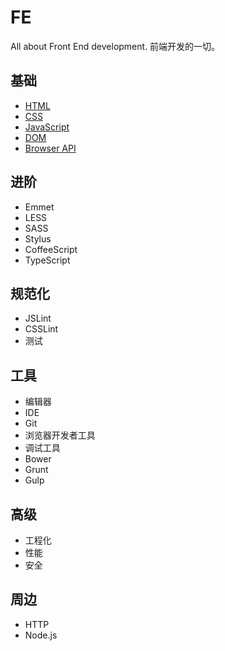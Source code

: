 FE
====

All about Front End development. 前端开发的一切。

基础
----

+ [HTML](./html/readme.md)
+ [CSS](./css/readme.md)
+ [JavaScript](./javascript/readme.md)
+ [DOM](./dom/readme.md)
+ [Browser API](./browser-api/readme.md)

进阶
----

+ Emmet
+ LESS
+ SASS
+ Stylus
+ CoffeeScript
+ TypeScript

规范化
----

+ JSLint
+ CSSLint
+ 测试

工具
----

+ 编辑器
+ IDE
+ Git
+ 浏览器开发者工具
+ 调试工具
+ Bower
+ Grunt
+ Gulp

高级
----

+ 工程化
+ 性能
+ 安全

周边
----

+ HTTP
+ Node.js
